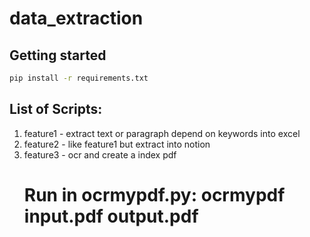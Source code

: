 # data_extraction

## Getting started
```sh
pip install -r requirements.txt
```

## List of Scripts:
1. feature1 - extract text or paragraph depend on keywords into excel
2. feature2 - like feature1 but extract into notion
3. feature3 - ocr and create a index pdf
    # Run in ocrmypdf.py: ocrmypdf input.pdf output.pdf
